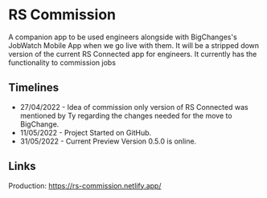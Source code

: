 # RS Commission

A companion app to be used engineers alongside with BigChanges's JobWatch Mobile App when we go live with them.
It will be a stripped down version of the current RS Connected app for engineers.
It currently has the functionality to commission jobs

## Timelines
<ul>
  <li>27/04/2022 - Idea of commission only version of RS Connected was mentioned by Ty regarding the changes needed for the move to BigChange.</li>
  <li>11/05/2022 - Project Started on GitHub.</li>
  <li>31/05/2022 - Current Preview Version 0.5.0 is online.</li>
</ul>

## Links

Production: https://rs-commission.netlify.app/